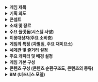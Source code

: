 <details>
  <summary><b>게임 제목</b></summary>
  <blockquote>
    계몽
  </blockquote>
</details>
  
<details>
  <summary><b>기획 의도</b></summary>
  <blockquote>
    보스 몬스터와의 전투를 선호하는 사람들을 위해 오로지 보스전만 존재하는 게임을 기획. <br>
    ![Titan Soul](./images/Titan%20Soul.png) <br>
    (보스전을 위주로 플레이하는 Steam의 Titan Soul)<br>
    단 탐험요소를 완전히 배제하지는 않음. 보스 : 탐험 = 7 : 3 정도.
  </blockquote>
</details>

<details>
  <summary><b>콘셉트</b></summary>
  <blockquote>
    사계절의 각 특징을 가지고 있는 지역들로 나뉘어진 판타지 대륙. <br>
    각 대륙은 계절에 맞는 특징을 가지고 있음.
  </blockquote>
</details>

<details>
  <summary><b>소재 및 장르</b></summary>
  <blockquote>
    어드벤처 + RPG
  </blockquote>
</details>

<details>
  <summary><b>주요 플랫폼(시스템 사양)</b></summary>
</details>

<details>
  <summary><b>이용대상자(주요 소비층)</b></summary>
</details>

<details>
  <summary><b>게임의 특징 (차별점, 주요 재미요소)</b></summary>
  <blockquote>
    보스를 잡고 그 보스의 특징이 담긴 능력을 얻는 방법을 통해 성장을 하는 요소가 존재.
  </blockquote>
</details>

<details>
  <summary><b>세계관 및 줄거리 설정</b></summary>
  네 개의 계절로 나뉜 판타지 대륙에서 각 계절의 수호자들이 불균형에 빠져 폭주. <br> 
  플레이어는 계절마다 해당 지역을 여행하며 문제를 해결하고, 최종적으로 이 모든 것을 조작하는 ...와 싸움.  <br> 
</details>

<details>
  <summary><b>주요 캐릭터 및 배경 설정</b></summary>
</details>

<details>
  <summary><b>게임 기본 구성</b></summary>
</details>

<details>
  <summary><b>콘텐츠 구성 (콘텐츠 순환구조도, 콘텐츠의 종류)</b></summary>
</details>

<details>
  <summary><b>BM (비즈니스 모델)</b></summary>
</details>
